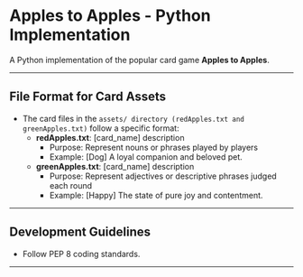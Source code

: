 # Apples to Apples - Python Implementation

A Python implementation of the popular card game **Apples to Apples**.

---

## File Format for Card Assets
- The card files in the `assets/ directory (redApples.txt and greenApples.txt)` follow a specific format:
    - **redApples.txt**: [card_name] description
        - Purpose: Represent nouns or phrases played by players
        - Example: [Dog] A loyal companion and beloved pet.
    - **greenApples.txt**: [card_name] description
        - Purpose: Represent adjectives or descriptive phrases judged each round
        - Example: [Happy] The state of pure joy and contentment.

---

## Development Guidelines

- Follow PEP 8 coding standards.

---